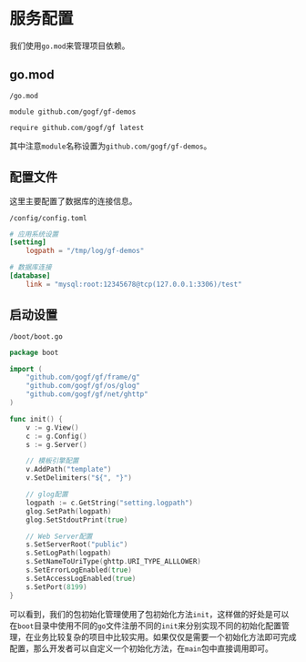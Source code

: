 
# 服务配置

我们使用`go.mod`来管理项目依赖。

## go.mod
`/go.mod`
```
module github.com/gogf/gf-demos

require github.com/gogf/gf latest
```
其中注意`module`名称设置为`github.com/gogf/gf-demos`。



## 配置文件
这里主要配置了数据库的连接信息。

`/config/config.toml`
```toml
# 应用系统设置
[setting]
    logpath = "/tmp/log/gf-demos"

# 数据库连接
[database]
    link = "mysql:root:12345678@tcp(127.0.0.1:3306)/test"
```

## 启动设置
`/boot/boot.go`
```go
package boot

import (
    "github.com/gogf/gf/frame/g"
    "github.com/gogf/gf/os/glog"
    "github.com/gogf/gf/net/ghttp"
)

func init() {
    v := g.View()
    c := g.Config()
    s := g.Server()

    // 模板引擎配置
    v.AddPath("template")
    v.SetDelimiters("${", "}")

    // glog配置
    logpath := c.GetString("setting.logpath")
    glog.SetPath(logpath)
    glog.SetStdoutPrint(true)

    // Web Server配置
    s.SetServerRoot("public")
    s.SetLogPath(logpath)
    s.SetNameToUriType(ghttp.URI_TYPE_ALLLOWER)
    s.SetErrorLogEnabled(true)
    s.SetAccessLogEnabled(true)
    s.SetPort(8199)
}
```
可以看到，我们的包初始化管理使用了包初始化方法`init`，这样做的好处是可以在`boot`目录中使用不同的`go`文件注册不同的`init`来分别实现不同的初始化配置管理，在业务比较复杂的项目中比较实用。如果仅仅是需要一个初始化方法即可完成配置，那么开发者可以自定义一个初始化方法，在`main`包中直接调用即可。

